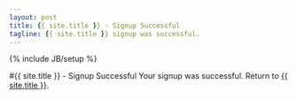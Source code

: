 ```yaml
---
layout: post
title: {{ site.title }} - Signup Successful
tagline: {{ site.title }} signup was successful.
---
```

{% include JB/setup %}

#{{ site.title }} - Signup Successful
Your signup was successful.
Return to [{{ site.title }}](/index.html).
